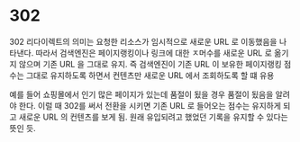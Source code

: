 # 302
302 리다이렉트의 의미는 요청한 리소스가 임시적으로 새로운 URL 로 이동했음을 나타낸다. 따라서 검색엔진은 페이지랭킹이나 링크에 대한 ㅈ머수를 새로운 URL 로 옮기지 않으며 기존 URL 을 그대로 유지. 즉 검색엔진이 기존 URL 이 보유한 페이지랭킹 점수는 그대로 유지하도록 하면서 컨텐츠만 새로운 URL 에서 조회하도록 할 떄 유용

예를 들어 쇼핑몰에서 인기 많은 페이지가 있는데 품절이 됬을 경우 품절이 됬음을 알려야 한다. 이럴 때 302를 써서 전환을 시키면 기존 URL 로 들어오는 점수는 유지하게 되고 새로운 URL 의 컨텐츠를 보게 됨. 원래 유입되려고 했었던 기록을 유지할 수 있다는 뜻인 듯.